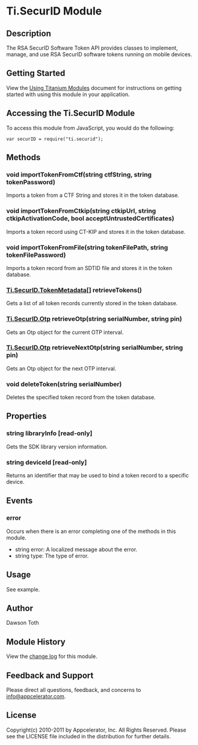 # Ti.SecurID Module

## Description

The RSA SecurID Software Token API provides classes to implement, manage, and use RSA SecurID software tokens running on mobile devices.

## Getting Started

View the [Using Titanium Modules](http://docs.appcelerator.com/titanium/latest/#!/guide/Using_Titanium_Modules) document for instructions on getting
started with using this module in your application.

## Accessing the Ti.SecurID Module

To access this module from JavaScript, you would do the following:

	var securID = require("ti.securid");


## Methods

### void importTokenFromCtf(string ctfString, string tokenPassword)
Imports a token from a CTF String and stores it in the token database.

### void importTokenFromCtkip(string ctkipUrl, string ctkipActivationCode, bool acceptUntrustedCertificates)
Imports a token record using CT-KIP and stores it in the token database.

### void importTokenFromFile(string tokenFilePath, string tokenFilePassword)
Imports a token record from an SDTID file and stores it in the token database.

### [Ti.SecurID.TokenMetadata][][] retrieveTokens()
Gets a list of all token records currently stored in the token database.

### [Ti.SecurID.Otp][] retrieveOtp(string serialNumber, string pin)
Gets an Otp object for the current OTP interval.

### [Ti.SecurID.Otp][] retrieveNextOtp(string serialNumber, string pin)
Gets an Otp object for the next OTP interval.

### void deleteToken(string serialNumber)
Deletes the specified token record from the token database.

## Properties

### string libraryInfo [read-only]
Gets the SDK library version information.

### string deviceId [read-only]
Returns an identifier that may be used to bind a token record to a specific device.

## Events

### error
Occurs when there is an error completing one of the methods in this module.

* string error: A localized message about the error.
* string type: The type of error.

## Usage
See example.

## Author
Dawson Toth

## Module History
View the [change log](changelog.html) for this module.

## Feedback and Support
Please direct all questions, feedback, and concerns to [info@appcelerator.com](mailto:info@appcelerator.com?subject=Android%20SecurID%20Module).

## License
Copyright(c) 2010-2011 by Appcelerator, Inc. All Rights Reserved. Please see the LICENSE file included in the distribution for further details.

[Ti.SecurID.Otp]: otp.html
[Ti.SecurID.TokenMetadata]: tokenmetadata.html